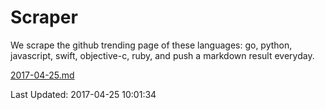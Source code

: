 # Scraper

We scrape the github trending page of these languages: go, python, javascript, swift, objective-c, ruby, and push a markdown result everyday.

[2017-04-25.md](https://github.com/henson/Scraper/blob/master/2017-04-25.md)

Last Updated: 2017-04-25 10:01:34